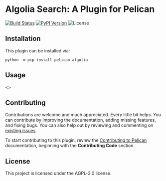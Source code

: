 Algolia Search: A Plugin for Pelican
====================================================

[![Build Status](https://img.shields.io/github/workflow/status/rehanhaider/pelican-algolia/build)](https://github.com/rehanhaider/pelican-algolia/actions)
[![PyPI Version](https://img.shields.io/pypi/v/pelican-algolia)](https://pypi.org/project/pelican-algolia/)
![License](https://img.shields.io/pypi/l/pelican-algolia?color=blue)


Installation
------------

This plugin can be installed via:

    python -m pip install pelican-algolia

Usage
-----

<<Add plugin details here>>

Contributing
------------

Contributions are welcome and much appreciated. Every little bit helps. You can contribute by improving the documentation, adding missing features, and fixing bugs. You can also help out by reviewing and commenting on [existing issues][].

To start contributing to this plugin, review the [Contributing to Pelican][] documentation, beginning with the **Contributing Code** section.

[existing issues]: https://github.com/rehanhaider/pelican-algolia/issues
[Contributing to Pelican]: https://docs.getpelican.com/en/latest/contribute.html

License
-------

This project is licensed under the AGPL-3.0 license.
